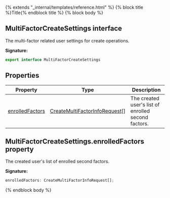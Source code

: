 {% extends "_internal/templates/reference.html" %}
{% block title %}Title{% endblock title %}
{% block body %}

## MultiFactorCreateSettings interface

The multi-factor related user settings for create operations.

<b>Signature:</b>

```typescript
export interface MultiFactorCreateSettings 
```

## Properties

|  Property | Type | Description |
|  --- | --- | --- |
|  [enrolledFactors](./firebase-admin_auth.multifactorcreatesettings.md#multifactorcreatesettingsenrolledfactors_property) | [CreateMultiFactorInfoRequest](./firebase-admin_.createmultifactorinforequest.md#createmultifactorinforequest_interface)<!-- -->\[\] | The created user's list of enrolled second factors. |

## MultiFactorCreateSettings.enrolledFactors property

The created user's list of enrolled second factors.

<b>Signature:</b>

```typescript
enrolledFactors: CreateMultiFactorInfoRequest[];
```
{% endblock body %}
